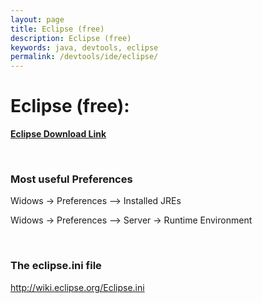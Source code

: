 ```yaml
---
layout: page
title: Eclipse (free)
description: Eclipse (free)
keywords: java, devtools, eclipse
permalink: /devtools/ide/eclipse/
---
```


# Eclipse (free):

<strong><a href="http://www.eclipse.org/downloads/" rel="nofollow">Eclipse Download Link</a></strong>

<br/>

### Most useful Preferences

Widows -> Preferences --> Installed JREs

Widows -> Preferences --> Server -> Runtime Environment

<br/>

### The eclipse.ini file

http://wiki.eclipse.org/Eclipse.ini
